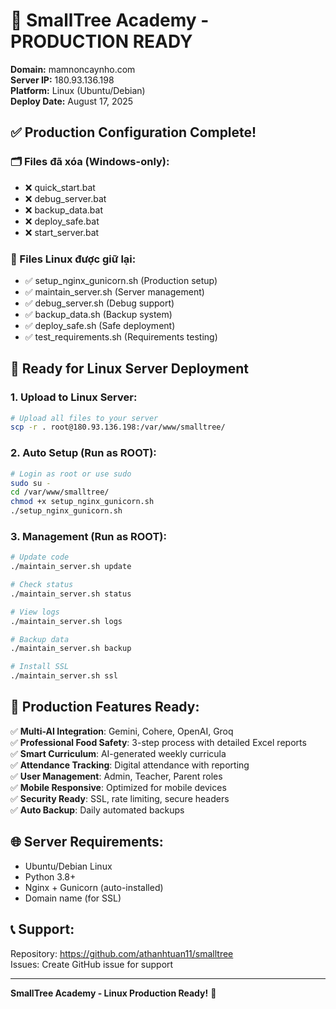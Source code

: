 # 🚀 SmallTree Academy - PRODUCTION READY

**Domain:** mamnoncaynho.com  
**Server IP:** 180.93.136.198  
**Platform:** Linux (Ubuntu/Debian)  
**Deploy Date:** August 17, 2025

## ✅ Production Configuration Complete!

### 🗂️ Files đã xóa (Windows-only):
- ❌ quick_start.bat
- ❌ debug_server.bat  
- ❌ backup_data.bat
- ❌ deploy_safe.bat
- ❌ start_server.bat

### 🐧 Files Linux được giữ lại:
- ✅ setup_nginx_gunicorn.sh (Production setup)
- ✅ maintain_server.sh (Server management)
- ✅ debug_server.sh (Debug support)
- ✅ backup_data.sh (Backup system)
- ✅ deploy_safe.sh (Safe deployment)
- ✅ test_requirements.sh (Requirements testing)

## 🚀 Ready for Linux Server Deployment

### 1. Upload to Linux Server:

```bash
# Upload all files to your server  
scp -r . root@180.93.136.198:/var/www/smalltree/
```

### 2. Auto Setup (Run as ROOT):
```bash
# Login as root or use sudo
sudo su -
cd /var/www/smalltree/
chmod +x setup_nginx_gunicorn.sh
./setup_nginx_gunicorn.sh
```

### 3. Management (Run as ROOT):
```bash
# Update code
./maintain_server.sh update

# Check status  
./maintain_server.sh status

# View logs
./maintain_server.sh logs

# Backup data
./maintain_server.sh backup

# Install SSL
./maintain_server.sh ssl
```

## 🎯 Production Features Ready:

✅ **Multi-AI Integration**: Gemini, Cohere, OpenAI, Groq  
✅ **Professional Food Safety**: 3-step process with detailed Excel reports  
✅ **Smart Curriculum**: AI-generated weekly curricula  
✅ **Attendance Tracking**: Digital attendance with reporting  
✅ **User Management**: Admin, Teacher, Parent roles  
✅ **Mobile Responsive**: Optimized for mobile devices  
✅ **Security Ready**: SSL, rate limiting, secure headers  
✅ **Auto Backup**: Daily automated backups  

## 🌐 Server Requirements:
- Ubuntu/Debian Linux
- Python 3.8+
- Nginx + Gunicorn (auto-installed)
- Domain name (for SSL)

## 📞 Support:
Repository: https://github.com/athanhtuan11/smalltree  
Issues: Create GitHub issue for support

---
**SmallTree Academy - Linux Production Ready!** 🌳
